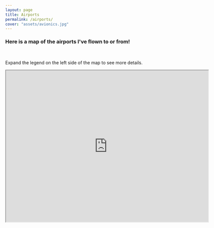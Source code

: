 ```yaml
---
layout: page
title: Airports
permalink: /airports/
cover: "assets/avionics.jpg"
---
```


<h3> Here is a map of the airports I've flown to or from! </h3>

<br/>

<p> Expand the legend on the left side of the map to see more details. </p>

<iframe src="https://www.google.com/maps/d/u/0/embed?mid=1Ppfeymy4rkIW5DIK1ZrvWV2sjqeCwLLO" width="640" height="480"></iframe>
